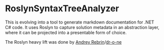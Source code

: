 # RoslynSyntaxTreeAnalyzer

This is evolving into a tool to generate markdown documentation for .NET C# code. It uses Roslyn to capture solution metadata in an abstraction layer, where it can be projected into a presentable form of choice.

The Roslyn heavy lift was done by [Andrey Rebrin](https://www.upwork.com/o/profiles/users/_~01f302b2d51f8153bd/)/[dr-o-ne](https://github.com/dr-o-ne)
